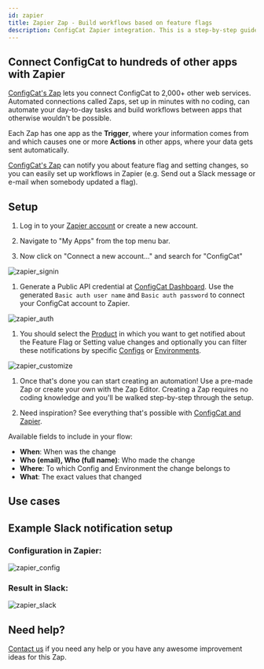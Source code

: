 ```yaml
---
id: zapier
title: Zapier Zap - Build workflows based on feature flags
description: ConfigCat Zapier integration. This is a step-by-step guide on how to use the ConfigCat Zapier integration to connect manage features from thousands of Zapier apps.
---
```

## Connect ConfigCat to hundreds of other apps with Zapier

<a href="https://zapier.com/apps/configcat/integrations" target="_blank">ConfigCat's Zap</a> lets you connect ConfigCat to 2,000+ other web services. Automated connections called Zaps, set up in minutes with no coding, can automate your day-to-day tasks and build workflows between apps that otherwise wouldn't be possible.

Each Zap has one app as the **Trigger**, where your information comes from and which causes one or more **Actions** in other apps, where your data gets sent automatically. 

<a href="https://zapier.com/apps/configcat/integrations" target="_blank">ConfigCat's Zap</a> can notify you about feature flag and setting changes, so you can easily set up workflows in Zapier (e.g. Send out a Slack message or e-mail when somebody updated a flag).


## Setup

1. Log in to your <a href="https://zapier.com/sign-up" target="_blank">Zapier account</a> or create a new account.

2. Navigate to "My Apps" from the top menu bar.

3. Now click on "Connect a new account..." and search for "ConfigCat"

<img src="/docs/assets/zapier_signin.png" className="zoomable" alt="zapier_signin" />

1. Generate a Public API credential at <a href="https://app.configcat.com/my-account/public-api-credentials" target="_blank">ConfigCat Dashboard</a>. 
   Use the generated `Basic auth user name` and `Basic auth password` to connect your ConfigCat account to Zapier.

<img src="/docs/assets/zapier_auth.png" className="zoomable" alt="zapier_auth" />

1. You should select the [Product](/main-concepts#product) in which you want to get notified about the Feature Flag or Setting value changes and optionally you can filter these notifications by specific [Configs](/main-concepts#config) or [Environments](/main-concepts#environment).

<img src="/docs/assets/zapier_customize.png" className="zoomable" alt="zapier_customize" />

1. Once that's done you can start creating an automation! Use a pre-made Zap or create your own with the Zap Editor. Creating a Zap requires no coding knowledge and you'll be walked step-by-step through the setup. 

2. Need inspiration? See everything that's possible with <a href="https://zapier.com/apps/configcat/integrations" target="_blank">ConfigCat and Zapier</a>.


Available fields to include in your flow:
* **When**: When was the change
* **Who (email), Who (full name)**: Who made the change
* **Where**: To which Config and Environment the change belongs to
* **What**: The exact values that changed

## Use cases

## Example Slack notification setup
### Configuration in Zapier:
<img src="/docs/assets/zapier_config.png" className="zoomable" alt="zapier_config" />

### Result in Slack:
<img src="/docs/assets/zapier_slack.png" className="zoomable" alt="zapier_slack" />

## Need help?
<a href="https://configcat.com/support/" target="_blank">Contact us</a> if you need any help or you have any awesome improvement ideas for this Zap.
